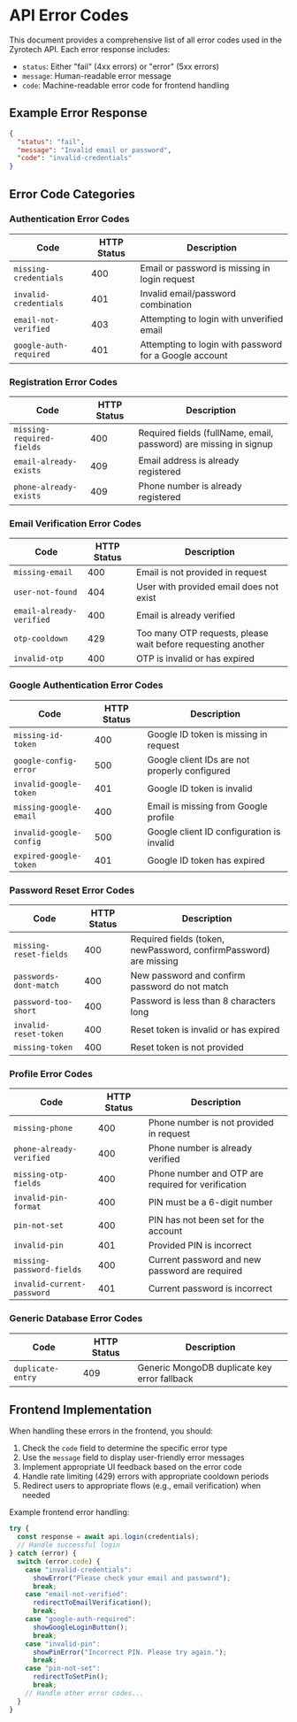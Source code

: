 # API Error Codes

This document provides a comprehensive list of all error codes used in the Zyrotech API. Each error response includes:

- `status`: Either "fail" (4xx errors) or "error" (5xx errors)
- `message`: Human-readable error message
- `code`: Machine-readable error code for frontend handling

## Example Error Response

```json
{
  "status": "fail",
  "message": "Invalid email or password",
  "code": "invalid-credentials"
}
```

## Error Code Categories

### Authentication Error Codes

| Code                   | HTTP Status | Description                                            |
| ---------------------- | ----------- | ------------------------------------------------------ |
| `missing-credentials`  | 400         | Email or password is missing in login request          |
| `invalid-credentials`  | 401         | Invalid email/password combination                     |
| `email-not-verified`   | 403         | Attempting to login with unverified email              |
| `google-auth-required` | 401         | Attempting to login with password for a Google account |

### Registration Error Codes

| Code                      | HTTP Status | Description                                                       |
| ------------------------- | ----------- | ----------------------------------------------------------------- |
| `missing-required-fields` | 400         | Required fields (fullName, email, password) are missing in signup |
| `email-already-exists`    | 409         | Email address is already registered                               |
| `phone-already-exists`    | 409         | Phone number is already registered                                |

### Email Verification Error Codes

| Code                     | HTTP Status | Description                                                  |
| ------------------------ | ----------- | ------------------------------------------------------------ |
| `missing-email`          | 400         | Email is not provided in request                             |
| `user-not-found`         | 404         | User with provided email does not exist                      |
| `email-already-verified` | 400         | Email is already verified                                    |
| `otp-cooldown`           | 429         | Too many OTP requests, please wait before requesting another |
| `invalid-otp`            | 400         | OTP is invalid or has expired                                |

### Google Authentication Error Codes

| Code                    | HTTP Status | Description                                   |
| ----------------------- | ----------- | --------------------------------------------- |
| `missing-id-token`      | 400         | Google ID token is missing in request         |
| `google-config-error`   | 500         | Google client IDs are not properly configured |
| `invalid-google-token`  | 401         | Google ID token is invalid                    |
| `missing-google-email`  | 400         | Email is missing from Google profile          |
| `invalid-google-config` | 500         | Google client ID configuration is invalid     |
| `expired-google-token`  | 401         | Google ID token has expired                   |

### Password Reset Error Codes

| Code                   | HTTP Status | Description                                                       |
| ---------------------- | ----------- | ----------------------------------------------------------------- |
| `missing-reset-fields` | 400         | Required fields (token, newPassword, confirmPassword) are missing |
| `passwords-dont-match` | 400         | New password and confirm password do not match                    |
| `password-too-short`   | 400         | Password is less than 8 characters long                           |
| `invalid-reset-token`  | 400         | Reset token is invalid or has expired                             |
| `missing-token`        | 400         | Reset token is not provided                                       |

### Profile Error Codes

| Code                       | HTTP Status | Description                                        |
| -------------------------- | ----------- | -------------------------------------------------- |
| `missing-phone`            | 400         | Phone number is not provided in request            |
| `phone-already-verified`   | 400         | Phone number is already verified                   |
| `missing-otp-fields`       | 400         | Phone number and OTP are required for verification |
| `invalid-pin-format`       | 400         | PIN must be a 6-digit number                       |
| `pin-not-set`              | 400         | PIN has not been set for the account               |
| `invalid-pin`              | 401         | Provided PIN is incorrect                          |
| `missing-password-fields`  | 400         | Current password and new password are required     |
| `invalid-current-password` | 401         | Current password is incorrect                      |

### Generic Database Error Codes

| Code                | HTTP Status | Description                                        |
| ------------------- | ----------- | -------------------------------------------------- |
| `duplicate-entry`   | 409         | Generic MongoDB duplicate key error fallback      |

## Frontend Implementation

When handling these errors in the frontend, you should:

1. Check the `code` field to determine the specific error type
2. Use the `message` field to display user-friendly error messages
3. Implement appropriate UI feedback based on the error code
4. Handle rate limiting (429) errors with appropriate cooldown periods
5. Redirect users to appropriate flows (e.g., email verification) when needed

Example frontend error handling:

```typescript
try {
  const response = await api.login(credentials);
  // Handle successful login
} catch (error) {
  switch (error.code) {
    case "invalid-credentials":
      showError("Please check your email and password");
      break;
    case "email-not-verified":
      redirectToEmailVerification();
      break;
    case "google-auth-required":
      showGoogleLoginButton();
      break;
    case "invalid-pin":
      showPinError("Incorrect PIN. Please try again.");
      break;
    case "pin-not-set":
      redirectToSetPin();
      break;
    // Handle other error codes...
  }
}
```

